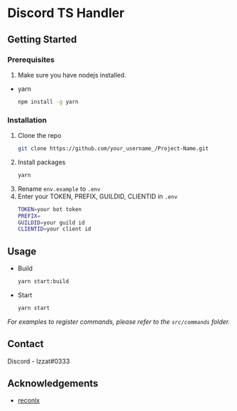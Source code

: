 <!-- GETTING STARTED -->
# Discord TS Handler

## Getting Started

### Prerequisites
1. Make sure you have nodejs installed.
* yarn
  ```sh
  npm install -g yarn
  ```

### Installation

1. Clone the repo
   ```sh
   git clone https://github.com/your_username_/Project-Name.git
   ```
2. Install packages
   ```sh
   yarn
   ```
3. Rename `env.example` to `.env`
4. Enter your TOKEN, PREFIX, GUILDID, CLIENTID in `.env`
   ```sh
   TOKEN=your bot token
   PREFIX=
   GUILDID=your guild id
   CLIENTID=your client id
   ```
<!-- USAGE EXAMPLES -->
## Usage

* Build
   ```sh
   yarn start:build
   ```
* Start
   ```sh
   yarn start
   ```

_For examples to register commands, please refer to the `src/commands` folder._

<!-- CONTACT -->
## Contact

Discord - Izzat#0333

<!-- ACKNOWLEDGEMENTS -->
## Acknowledgements
* [reconlx](https://youtube.com/c/reconlxx)
